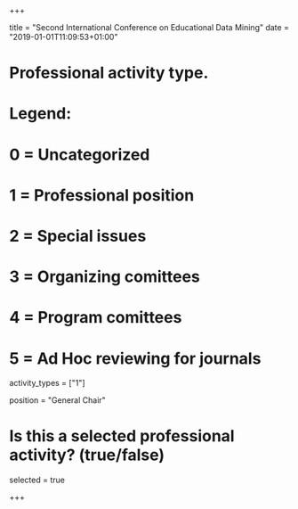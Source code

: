+++ 

title = "Second International Conference on Educational Data Mining" 
date = "2019-01-01T11:09:53+01:00"

# Professional activity type.
# Legend:
# 0 = Uncategorized
# 1 = Professional position
# 2 = Special issues
# 3 = Organizing comittees
# 4 = Program comittees
# 5 = Ad Hoc reviewing for journals

activity_types = ["1"]

position = "General Chair"

# Is this a selected professional activity? (true/false)

selected = true 

+++
